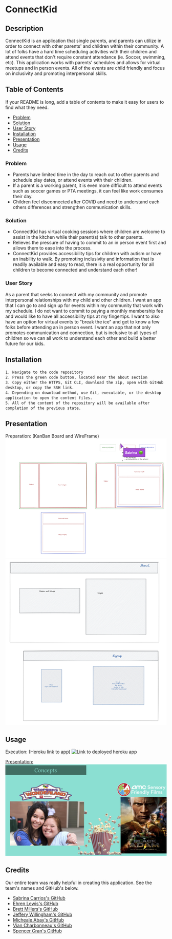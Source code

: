 # ConnectKid

## Description

ConnectKid is an application that single parents, and parents can utilize in order to connect with other parents' and children within their community. A lot of folks have a hard time scheduling activities with their children and attend events that don't require constant attendance (ie. Soccer, swimming, etc). This application works with parents' schedules and allows for virtual meetups and in person events. All of the events are child friendly and focus on inclusivity and promoting interpersonal skills.

## Table of Contents

If your README is long, add a table of contents to make it easy for users to find what they need.

- [Problem](#problem)
- [Solution](#solution)
- [User Story](#userstory)
- [Installation](#installation)
- [Presentation](#presentation)
- [Usage](#usage)
- [Credits](#credits)

### Problem

- Parents have limited time in the day to reach out to other parents and schedule play dates, or attend events with their children.
- If a parent is a working parent, it is even more difficult to attend events such as soccer games or PTA meetings, it can feel like work consumes their day.
- Children feel disconnected after COVID and need to understand each others differences and strengthen communication skills.

### Solution

- ConnectKid has virtual cooking sessions where children are welcome to assist in the kitchen while their parent(s) talk to other parents.
- Relieves the pressure of having to commit to an in person event first and allows them to ease into the process.
- ConnectKid provides accessibility tips for children with autism or have an inability to walk. By
  promoting inclusivity and information that is readily available and easy to read, there is a real opportunity for all children to become connected and understand each other!

### User Story

As a parent that seeks to connect with my community and promote interpersonal relationships with my child and other children. I want an app that I can go to and sign up for events within my community that work with my schedule. I do not want to commit to paying a monthly membership fee and would like to have all accessibility tips at my fingertips.
I want to also have an option for virtual events to "break the ice" and get to know a few folks before attending an in person event. I want an app that not only promotes communication and connection, but is inclusive to all types of children so we can all work to understand each other and build a better future for our kids.

## Installation

    1. Navigate to the code repository
    2. Press the green code button, located near the about section
    3. Copy either the HTTPS, Git CLI, download the zip, open with GitHub desktop, or copy the SSH link.
    4. Depending on download method, use Git, executable, or the desktop application to open the content files.
    5. All of the content of the repository will be available after completion of the previous state.

## Presentation

Preparation: (KanBan Board and WireFrame)
![alt text](/client/src/assets/images/screenshots/Wirefram1.png)
![alt text](/client/src/assets/images/screenshots/Wireframe2.png)

## Usage

Execution: (Heroku link to app)
![Link to deployed heroku app](https://thawing-woodland-41631.herokuapp.com/)

[Presentation:](https://www.example.com)
![alt text here](/client/src/assets/images/screenshots/Presnetation-concept.png)

## Credits

Our entire team was really helpful in creating this application. See the team's names and GitHub's below.

- [Sabrina Carrios's GitHub](https://github.com/SabrinaC043)
- [Ehren Lewis's GitHub](https://github.com/Ehren-Lewis)
- [Brett Millers's GitHub](https://github.com/BrettMiller47)
- [Jeffery Willingham's GitHub](https://github.com/jeffbone95)
- [Micheale Abay's GitHub](https://github.com/MikeTigray)
- [Vian Charbonneau's GitHub](https://github.com/vianvianc)
- [Spencer Gran's GitHub](https://github.com/GranSpencer09)
